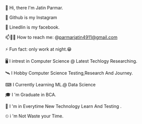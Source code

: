 👋 Hi, there I'm Jatin Parmar.

🔭 Github is my Instagram

🔭 Linedlin is my facebook.

📫🧧🔗 How to reach me: @parmarjatin4911@gmail.com

⚡ Fun fact: only work at night.😁

🖥 I intrest in Computer Science @ Latest Techlogy Researching.

🛰 I Hobby Computer Science Testing,Research And Journey.

⌨ I Currently Learning ML.@ Data Science

🎓 I 'm Graduate in BCA.

📕 I 'm  in Everytime New Technology Learn And Testing .

⏲ i 'm Not Waste your Time. 


